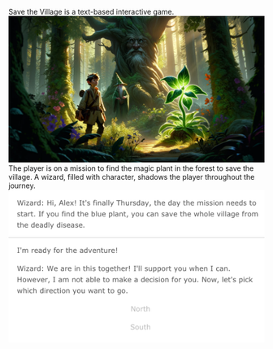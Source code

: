 Save the Village is a text-based interactive game. 
![save the village story concept](save_the_village_concept2.webp)
The player is on a mission to find the magic plant in the forest to save the village. A wizard, filled with character, shadows the player throughout the journey.
![save the village demo screenshot](save_the_village_demo_screenshot.png)
